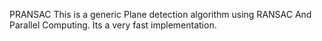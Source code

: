 PRANSAC
This is a generic Plane detection algorithm using RANSAC And Parallel Computing. Its a very fast implementation.

